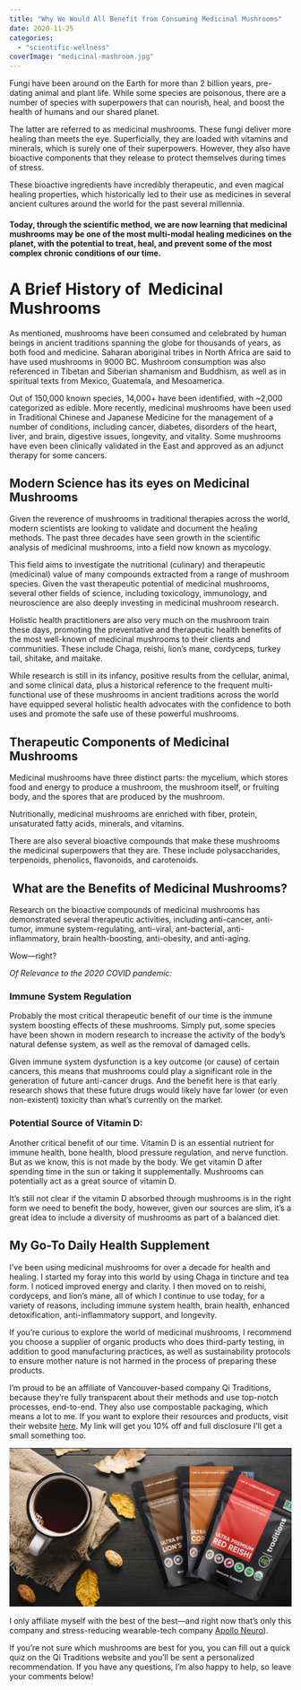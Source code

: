 ```yaml
---
title: "Why We Would All Benefit from Consuming Medicinal Mushrooms"
date: 2020-11-25
categories: 
  - "scientific-wellness"
coverImage: "medicinal-mashroom.jpg"
---
```


Fungi have been around on the Earth for more than 2 billion years, pre-dating animal and plant life. While some species are poisonous, there are a number of species with superpowers that can nourish, heal, and boost the health of humans and our shared planet.

The latter are referred to as medicinal mushrooms. These fungi deliver more healing than meets the eye. Superficially, they are loaded with vitamins and minerals, which is surely one of their superpowers. However, they also have bioactive components that they release to protect themselves during times of stress.

These bioactive ingredients have incredibly therapeutic, and even magical healing properties, which historically led to their use as medicines in several ancient cultures around the world for the past several millennia.

#### **Today, through the scientific method, we are now learning that medicinal mushrooms may be one of the most multi-modal healing medicines on the planet, with the potential to treat, heal, and prevent some of the most complex chronic conditions of our time.**

# **A Brief History of  Medicinal  Mushrooms**

As mentioned, mushrooms have been consumed and celebrated by human beings in ancient traditions spanning the globe for thousands of years, as both food and medicine. Saharan aboriginal tribes in North Africa are said to have used mushrooms in 9000 BC. Mushroom consumption was also referenced in Tibetan and Siberian shamanism and Buddhism, as well as in spiritual texts from Mexico, Guatemala, and Mesoamerica.

Out of 150,000 known species, 14,000+ have been identified, with ~2,000 categorized as edible. More recently, medicinal mushrooms have been used in Traditional Chinese and Japanese Medicine for the management of a number of conditions, including cancer, diabetes, disorders of the heart, liver, and brain, digestive issues, longevity, and vitality. Some mushrooms have even been clinically validated in the East and approved as an adjunct therapy for some cancers.

## **Modern Science has its eyes on Medicinal Mushrooms**

Given the reverence of mushrooms in traditional therapies across the world, modern scientists are looking to validate and document the healing methods. The past three decades have seen growth in the scientific analysis of medicinal mushrooms, into a field now known as mycology.

This field aims to investigate the nutritional (culinary) and therapeutic (medicinal) value of many compounds extracted from a range of mushroom species. Given the vast therapeutic potential of medicinal mushrooms, several other fields of science, including toxicology, immunology, and neuroscience are also deeply investing in medicinal mushroom research.

Holistic health practitioners are also very much on the mushroom train these days, promoting the preventative and therapeutic health benefits of the most well-known of medicinal mushrooms to their clients and communities. These include Chaga, reishi, lion’s mane, cordyceps, turkey tail, shitake, and maitake.

While research is still in its infancy, positive results from the cellular, animal, and some clinical data, plus a historical reference to the frequent multi-functional use of these mushrooms in ancient traditions across the world have equipped several holistic health advocates with the confidence to both uses and promote the safe use of these powerful mushrooms.

## **Therapeutic Components of Medicinal Mushrooms**

Medicinal mushrooms have three distinct parts: the mycelium, which stores food and energy to produce a mushroom, the mushroom itself, or fruiting body, and the spores that are produced by the mushroom.

Nutritionally, medicinal mushrooms are enriched with fiber, protein, unsaturated fatty acids, minerals, and vitamins.

There are also several bioactive compounds that make these mushrooms the medicinal superpowers that they are. These include polysaccharides, terpenoids, phenolics, flavonoids, and carotenoids.

##  **What are the Benefits of Medicinal Mushrooms?**

Research on the bioactive compounds of medicinal mushrooms has demonstrated several therapeutic activities, including anti-cancer, anti-tumor, immune system-regulating, anti-viral, ant-bacterial, anti-inflammatory, brain health-boosting, anti-obesity, and anti-aging.

Wow—right?

_Of Relevance to the 2020 COVID pandemic:_

### **Immune System Regulation**

Probably the most critical therapeutic benefit of our time is the immune system boosting effects of these mushrooms. Simply put, some species have been shown in modern research to increase the activity of the body’s natural defense system, as well as the removal of damaged cells.

Given immune system dysfunction is a key outcome (or cause) of certain cancers, this means that mushrooms could play a significant role in the generation of future anti-cancer drugs. And the benefit here is that early research shows that these future drugs would likely have far lower (or even non-existent) toxicity than what’s currently on the market.

### **Potential Source of Vitamin D:**

Another critical benefit of our time. Vitamin D is an essential nutrient for immune health, bone health, blood pressure regulation, and nerve function. But as we know, this is not made by the body. We get vitamin D after spending time in the sun or taking it supplementally. Mushrooms can potentially act as a great source of vitamin D.

It’s still not clear if the vitamin D absorbed through mushrooms is in the right form we need to benefit the body, however, given our sources are slim, it’s a great idea to include a diversity of mushrooms as part of a balanced diet.

## **My Go-To Daily Health Supplement**

I’ve been using medicinal mushrooms for over a decade for health and healing. I started my foray into this world by using Chaga in tincture and tea form. I noticed improved energy and clarity. I then moved on to reishi, cordyceps, and lion’s mane, all of which I continue to use today, for a variety of reasons, including immune system health, brain health, enhanced detoxification, anti-inflammatory support, and longevity.

If you’re curious to explore the world of medicinal mushrooms, I recommend you choose a supplier of organic products who does third-party testing, in addition to good manufacturing practices, as well as sustainability protocols to ensure mother nature is not harmed in the process of preparing these products.

I’m proud to be an affiliate of Vancouver-based company Qi Traditions, because they’re fully transparent about their methods and use top-notch processes, end-to-end. They also use compostable packaging, which means a lot to me. If you want to explore their resources and products, visit their website [here](https://qitraditions.com/?ref=6qd23azmupo_livingrhea). My link will get you 10% off and full disclosure I’ll get a small something too.

[![](images/1602029258290.png)](https://qitraditions.com/?ref=6qd23azmupo_livingrhea)

I only affiliate myself with the best of the best—and right now that’s only this company and stress-reducing wearable-tech company [Apollo Neuro](https://www.livingrhea.com/product-reviews/apollo-clinically-validated-wearable-device/)).

If you’re not sure which mushrooms are best for you, you can fill out a quick quiz on the Qi Traditions website and you’ll be sent a personalized recommendation. If you have any questions, I’m also happy to help, so leave your comments below!
